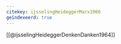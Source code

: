 ```yaml
---
citekey: ijsselingHeideggerMarx1966
geïndexeerd: true
---
```

[[@ijsselingHeideggerDenkenDanken1964]]

